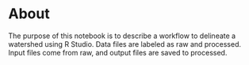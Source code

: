 # About
The purpose of this notebook is to describe a workflow to delineate a watershed using R Studio. Data files are labeled as raw and processed. Input files come from raw, and output files are saved to processed.
